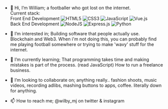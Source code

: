 - 👋 Hi, I’m William; 
  a footballer who got lost on the internet.
  <br>
  Current stack:
  <br>
  Front End Development
  <img alt="HTML5"  src="https://img.shields.io/badge/html5%20-%23E34F26.svg?&style=flat-square&logo=html5&logoColor=white"/>
  <img alt="CSS3"  src="https://img.shields.io/badge/css3%20-%231572B6.svg?&style=flat-square&logo=css3&logoColor=white"/>
  <img alt="JavaScript"  src="https://img.shields.io/badge/javascript%20-%23323330.svg?&style=flat-square&logo=javascript&logoColor=%23F7DF1E"/>
  <img alt="Vue.js"  src="https://img.shields.io/badge/vuejs%20-%2335495e.svg?&style=flat-square&logo=vue.js&logoColor=%234FC08D"/>
  <br>
  Back End Development
  <img alt="NodeJS"  src="https://img.shields.io/badge/node.js%20-%2343853D.svg?&style=flat-square&logo=node.js&logoColor=white">
  <img alt="Express.js"  src="https://img.shields.io/badge/express.js%20-%23404d59.svg?&style=flat-square"/>
  <img alt="Python" src="https://img.shields.io/badge/python%20-%2314354C.svg?&style=flat-square&logo=python&logoColor=white"/>

- 👀 I’m interested in;
  Building software that people actually use.
  Blockchain and Web3.
  When i'm not doing this, you can probably find me playing football somewhere or trying to make 'wavy' stuff for the internet.

- 🌱 I’m currently learning;
  That programming takes time and making mistakes is part of the process. (read JavaScript)
  How to run a freelance business.

- 💞️ I’m looking to collaborate on;
  anything really.. fashion shoots, music videos, recording adlibs, mashing buttons to apps, coffee. literally down for anything.

- 📫 How to reach me;
@wilby_mj on twitter & instagram

<!---
wilby-mj/wilby-mj is a ✨ special ✨ repository because its `README.md` (this file) appears on your GitHub profile.
You can click the Preview link to take a look at your changes.
--->

